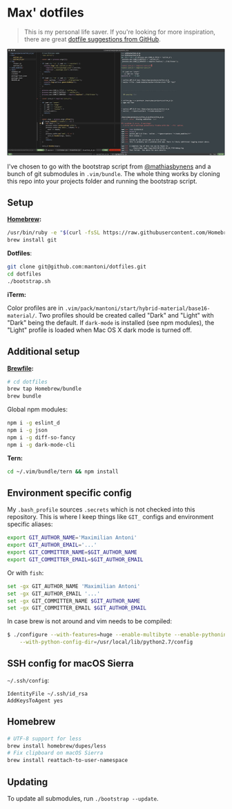 # Max' dotfiles

> This is my personal life saver. If you're looking for more inspiration, there
are great [dotfile suggestions from GitHub][dotfiles].

<img src="screenshot.jpg">

I've chosen to go with the bootstrap script from [@mathiasbynens][] and a bunch
of git submodules in `.vim/bundle`. The whole thing works by cloning this repo
into your projects folder and running the bootstrap script.

## Setup

__[Homebrew][]:__

```bash
/usr/bin/ruby -e "$(curl -fsSL https://raw.githubusercontent.com/Homebrew/install/master/install)"
brew install git
```

__Dotfiles__:

```bash
git clone git@github.com:mantoni/dotfiles.git
cd dotfiles
./bootstrap.sh
```

__iTerm:__

Color profiles are in `.vim/pack/mantoni/start/hybrid-material/base16-material/`.
Two profiles should be created called "Dark" and "Light" with "Dark" being the
default. If `dark-mode` is installed (see npm modules), the "Light" profile is
loaded when Mac OS X dark mode is turned off.

## Additional setup

__[Brewfile][]:__

```bash
# cd dotfiles
brew tap Homebrew/bundle
brew bundle
```

Global npm modules:

```bash
npm i -g eslint_d
npm i -g json
npm i -g diff-so-fancy
npm i -g dark-mode-cli
```

__Tern:__

```bash
cd ~/.vim/bundle/tern && npm install
```

## Environment specific config

My `.bash_profile` sources `.secrets` which is not checked into this
repository. This is where I keep things like `GIT_` configs and environment
specific aliases:

```bash
export GIT_AUTHOR_NAME='Maximilian Antoni'
export GIT_AUTHOR_EMAIL='...'
export GIT_COMMITTER_NAME=$GIT_AUTHOR_NAME
export GIT_COMMITTER_EMAIL=$GIT_AUTHOR_EMAIL
```

Or with `fish`:

```bash
set -gx GIT_AUTHOR_NAME 'Maximilian Antoni'
set -gx GIT_AUTHOR_EMAIL '...'
set -gx GIT_COMMITTER_NAME $GIT_AUTHOR_NAME
set -gx GIT_COMMITTER_EMAIL $GIT_AUTHOR_EMAIL
```

In case brew is not around and vim needs to be compiled:

```bash
$ ./configure --with-features=huge --enable-multibyte --enable-pythoninterp \
    --with-python-config-dir=/usr/local/lib/python2.7/config
```

## SSH config for macOS Sierra

`~/.ssh/config`:

```
IdentityFile ~/.ssh/id_rsa
AddKeysToAgent yes
```

## Homebrew

```bash
# UTF-8 support for less
brew install homebrew/dupes/less
# Fix clipboard on macOS Sierra
brew install reattach-to-user-namespace
```

## Updating

To update all submodules, run `./bootstrap --update`.

[dotfiles]: http://dotfiles.github.com
[@mathiasbynens]: https://github.com/mathiasbynens/dotfiles
[Homebrew]: https://brew.sh
[Brewfile]: https://github.com/Homebrew/homebrew-bundle
